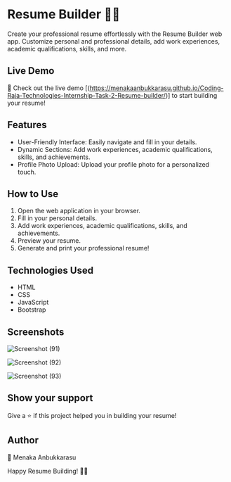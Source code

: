 # Resume Builder 📄✨

Create your professional resume effortlessly with the Resume Builder web app. Customize personal and professional details, add work experiences, academic qualifications, skills, and more.

## Live Demo

🚀 Check out the live demo [(https://menakaanbukkarasu.github.io/Coding-Raja-Technologies-Internship-Task-2-Resume-builder/)] to start building your resume!

## Features

- User-Friendly Interface: Easily navigate and fill in your details.
- Dynamic Sections: Add work experiences, academic qualifications, skills, and achievements.
- Profile Photo Upload: Upload your profile photo for a personalized touch.

## How to Use

1. Open the web application in your browser.
2. Fill in your personal details.
3. Add work experiences, academic qualifications, skills, and achievements.
4. Preview your resume.
5. Generate and print your professional resume!

## Technologies Used

- HTML
- CSS
- JavaScript
- Bootstrap

## Screenshots
![Screenshot (91)](https://github.com/MENAKAANBUKKARASU/Coding-Raja-Technologies-Internship-Task-2-Resume-builder/assets/113598770/780b038b-5493-49e4-b08f-0d8f7f9ff866)

![Screenshot (92)](https://github.com/MENAKAANBUKKARASU/Coding-Raja-Technologies-Internship-Task-2-Resume-builder/assets/113598770/0486e436-d157-459b-9674-ed74382cd892)

![Screenshot (93)](https://github.com/MENAKAANBUKKARASU/Coding-Raja-Technologies-Internship-Task-2-Resume-builder/assets/113598770/b14d258c-1880-4398-991a-be67f89a9a0e)

## Show your support

Give a ⭐️ if this project helped you in building your resume!

## Author

👤 Menaka Anbukkarasu

Happy Resume Building! 🌟💼
